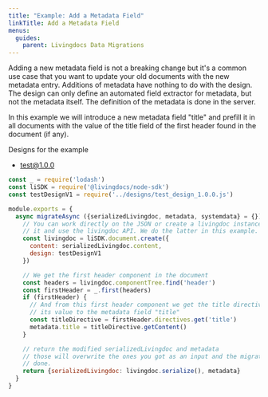```yaml
---
title: "Example: Add a Metadata Field"
linkTitle: Add a Metadata Field
menus:
  guides:
    parent: Livingdocs Data Migrations
---
```


Adding a new metadata field is not a breaking change but it's a common use case that you want to update your old documents with the new metadata entry. Additions of metadata have nothing to do with the design. The design can only define an automated field extractor for metadata, but not the metadata itself. The definition of the metadata is done in the server.

In this example we will introduce a new metadata field "title" and prefill it in all documents with the value of the title field of the first header found in the document (if any).

Designs for the example
- [test@1.0.0](../designs/test_design_1.0.0.js)

```js
const _ = require('lodash')
const liSDK = require('@livingdocs/node-sdk')
const testDesignV1 = require('../designs/test_design_1.0.0.js')

module.exports = {
  async migrateAsync ({serializedLivingdoc, metadata, systemdata} = {}) {
    // You can work directly on the JSON or create a livingdoc instance from
    // it and use the livingdoc API. We do the latter in this example.
    const livingdoc = liSDK.document.create({
      content: serializedLivingdoc.content,
      design: testDesignV1
    })

    // We get the first header component in the document
    const headers = livingdoc.componentTree.find('header')
    const firstHeader = _.first(headers)
    if (firstHeader) {
      // And from this first header component we get the title directive and assign
      // its value to the metadata field "title"
      const titleDirective = firstHeader.directives.get('title')
      metadata.title = titleDirective.getContent()
    }

    // return the modified serializedLivingdoc and metadata
    // those will overwrite the ones you got as an input and the migration is
    // done.
    return {serializedLivingdoc: livingdoc.serialize(), metadata}
  }
}
```
